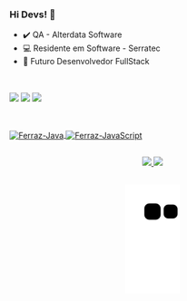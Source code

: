 ### Hi Devs! 🚀
- ✔️ QA - Alterdata Software
- 💻 Residente em Software - Serratec
- 🌱 Futuro Desenvolvedor FullStack

##
<div style="display: inline_block"><br>
<a href="https://www.linkedin.com/in/ferrazleandro" target="_blank"><img src="https://img.shields.io/badge/-LinkedIn-%230077B5?style=for-the-badge&logo=linkedin&logoColor=white" target="_blank"></a>
<a href = "mailto:leandro_ferraz@outlook.com"><img src="https://img.shields.io/badge/-OUTLOOK-%23333?style=for-the-badge&logo=gmail&logoColor=white" target="_blank"></a>
 <a href = "https://api.whatsapp.com/send?phone=5521993017615"><img src = "https://img.shields.io/badge/WhatsApp-25D366?style=for-the-badge&logo=whatsapp&logoColor=white" target = "_blank"></a>

<div>


##
<div style="display: inline_block"><br>
<a href="https://github.com/FerrazLeandro">
<img align="center" alt="Ferraz-Java" height="30" width="40" src="https://cdn.jsdelivr.net/gh/devicons/devicon/icons/java/java-original.svg" width="40" height="40"/>
<img align="center" alt="Ferraz-JavaScript" height="30" width="40" src="https://cdn.jsdelivr.net/gh/devicons/devicon/icons/javascript/javascript-original.svg" width="40" height="40"/>          


##
<div align="center">
<a href="https://github.com/FerrazLeandro">
<img height="165em" src="https://github-readme-stats.vercel.app/api?username=FerrazLeandro&show_icons=true&theme=dark&include_all_commits=true&count_private=true"/>
<img height="165em" src="https://github-readme-stats.vercel.app/api/top-langs/?username=FerrazLeandro&layout=compact&langs_count=7&theme=dark"/>


##
![Snake animation](https://github.com/FerrazLeandro/FerrazLeandro/blob/output/github-contribution-grid-snake.svg)
</div>
